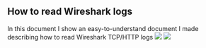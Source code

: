<h2>How to read Wireshark logs<br/></h2>

In this document I show an easy-to-understand document I made describing how to read Wireshark TCP/HTTP logs
<img src="https://i.imgur.com/nPXR32P.png">
<img src="https://i.imgur.com/eaBxnGG.png">
